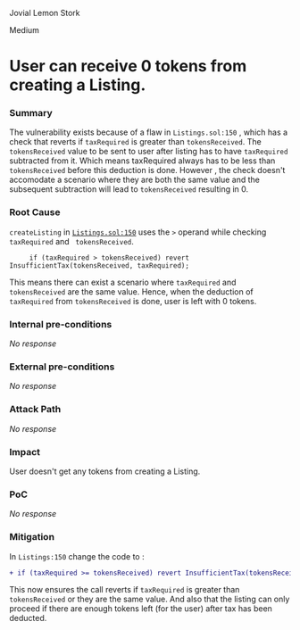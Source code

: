 Jovial Lemon Stork

Medium

# User can receive 0 tokens from creating a Listing.

### Summary

The vulnerability exists because of a flaw in `Listings.sol:150` , which has a check that reverts if `taxRequired`  is greater than `tokensReceived`.   The `tokensReceived` value to be sent to user after listing has to have `taxRequired ` subtracted from it. Which means taxRequired always has to be less than `tokensReceived` before this deduction is done. However , the check doesn't accomodate  a scenario where they are both the same value and the subsequent subtraction will lead to `tokensReceived` resulting in 0.


### Root Cause

`createListing` in  [`Listings.sol:150`](https://github.com/sherlock-audit/2024-08-flayer/blob/main/flayer/src/contracts/Listings.sol#L150)  uses the `>` operand while checking `taxRequired` and  ` tokensReceived`.
 ```solidity
      if (taxRequired > tokensReceived) revert InsufficientTax(tokensReceived, taxRequired);
 ``` 
This means there can exist a scenario where `taxRequired` and `tokensReceived` are the same value. Hence, when the deduction of `taxRequired` from `tokensReceived` is done, user is left with 0 tokens.

### Internal pre-conditions

_No response_

### External pre-conditions

_No response_

### Attack Path

_No response_

### Impact

User doesn't get any tokens from creating a Listing.

### PoC

_No response_

### Mitigation

In `Listings:150` change the code to : 
 ```diff
+ if (taxRequired >= tokensReceived) revert InsufficientTax(tokensReceived, taxRequired);
```

This now ensures the call reverts if `taxRequired` is greater than `tokensReceived` or they are the same value. And also that the listing can only proceed if there are enough tokens left (for the user) after tax has been deducted.



